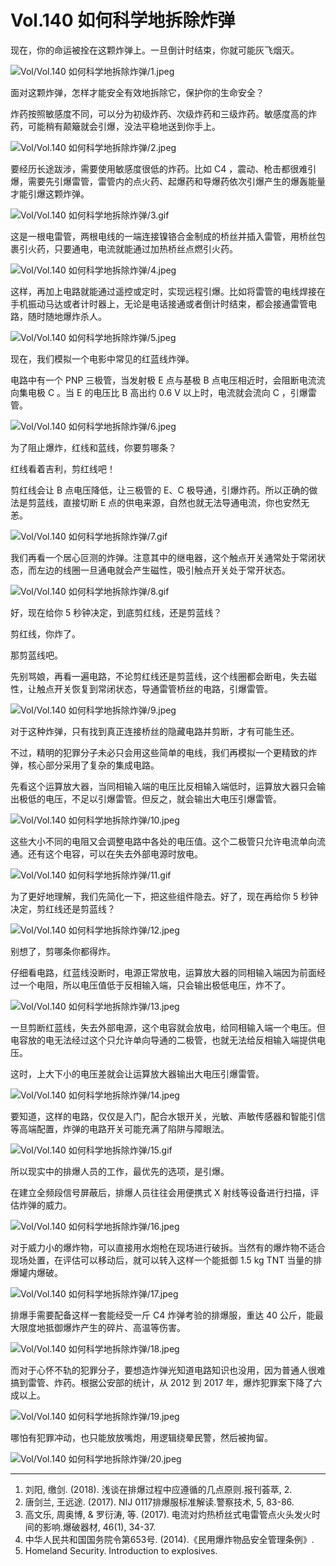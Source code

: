# Vol.140 如何科学地拆除炸弹

现在，你的命运被拴在这颗炸弹上。一旦倒计时结束，你就可能灰飞烟灭。

![Vol/Vol.140 如何科学地拆除炸弹/1.jpeg](https://file.hsyhx.top/iPaperClipICU/web/assets/image/文字稿/Vol/Vol.140%20如何科学地拆除炸弹/1.jpeg?imageMogr2/format/avif)

面对这颗炸弹，怎样才能安全有效地拆除它，保护你的生命安全？

炸药按照敏感度不同，可以分为初级炸药、次级炸药和三级炸药。敏感度高的炸药，可能稍有颠簸就会引爆，没法平稳地送到你手上。

![Vol/Vol.140 如何科学地拆除炸弹/2.jpeg](https://file.hsyhx.top/iPaperClipICU/web/assets/image/文字稿/Vol/Vol.140%20如何科学地拆除炸弹/2.jpeg?imageMogr2/format/avif)

要经历长途跋涉，需要使用敏感度很低的炸药。比如 C4 ，震动、枪击都很难引爆，需要先引爆雷管，雷管内的点火药、起爆药和导爆药依次引爆产生的爆轰能量才能引爆这颗炸弹。

![Vol/Vol.140 如何科学地拆除炸弹/3.gif](https://file.hsyhx.top/iPaperClipICU/web/assets/image/文字稿/Vol/Vol.140%20如何科学地拆除炸弹/3.gif?imageMogr2/format/avif)

这是一根电雷管，两根电线的一端连接镍铬合金制成的桥丝并插入雷管，用桥丝包裹引火药，只要通电，电流就能通过加热桥丝点燃引火药。

![Vol/Vol.140 如何科学地拆除炸弹/4.jpeg](https://file.hsyhx.top/iPaperClipICU/web/assets/image/文字稿/Vol/Vol.140%20如何科学地拆除炸弹/4.jpeg?imageMogr2/format/avif)

这样，再加上电路就能通过遥控或定时，实现远程引爆。比如将雷管的电线焊接在手机振动马达或者计时器上，无论是电话接通或者倒计时结束，都会接通雷管电路，随时随地爆炸杀人。

![Vol/Vol.140 如何科学地拆除炸弹/5.jpeg](https://file.hsyhx.top/iPaperClipICU/web/assets/image/文字稿/Vol/Vol.140%20如何科学地拆除炸弹/5.jpeg?imageMogr2/format/avif)

现在，我们模拟一个电影中常见的红蓝线炸弹。

电路中有一个 PNP 三极管，当发射极 E 点与基极 B 点电压相近时，会阻断电流流向集电极 C 。当 E 的电压比 B 高出约 0.6 V 以上时，电流就会流向 C ，引爆雷管。

![Vol/Vol.140 如何科学地拆除炸弹/6.jpeg](https://file.hsyhx.top/iPaperClipICU/web/assets/image/文字稿/Vol/Vol.140%20如何科学地拆除炸弹/6.jpeg?imageMogr2/format/avif)

为了阻止爆炸，红线和蓝线，你要剪哪条？

红线看着吉利，剪红线吧！

剪红线会让 B 点电压降低，让三极管的 E、C 极导通，引爆炸药。所以正确的做法是剪蓝线，直接切断 E 点的供电来源，自然也就无法导通电流，你也安然无恙。

![Vol/Vol.140 如何科学地拆除炸弹/7.gif](https://file.hsyhx.top/iPaperClipICU/web/assets/image/文字稿/Vol/Vol.140%20如何科学地拆除炸弹/7.gif?imageMogr2/format/avif)

我们再看一个居心叵测的炸弹。注意其中的继电器，这个触点开关通常处于常闭状态，而左边的线圈一旦通电就会产生磁性，吸引触点开关处于常开状态。

![Vol/Vol.140 如何科学地拆除炸弹/8.gif](https://file.hsyhx.top/iPaperClipICU/web/assets/image/文字稿/Vol/Vol.140%20如何科学地拆除炸弹/8.gif?imageMogr2/format/avif)

好，现在给你 5 秒钟决定，到底剪红线，还是剪蓝线？

剪红线，你炸了。

那剪蓝线吧。

先别骂娘，再看一遍电路，不论剪红线还是剪蓝线，这个线圈都会断电，失去磁性，让触点开关恢复到常闭状态，导通雷管桥丝的电路，引爆雷管。

![Vol/Vol.140 如何科学地拆除炸弹/9.jpeg](https://file.hsyhx.top/iPaperClipICU/web/assets/image/文字稿/Vol/Vol.140%20如何科学地拆除炸弹/9.jpeg?imageMogr2/format/avif)

对于这种炸弹，只有找到真正连接桥丝的隐藏电路并剪断，才有可能生还。

不过，精明的犯罪分子未必只会用这些简单的电线，我们再模拟一个更精致的炸弹，核心部分采用了复杂的集成电路。

先看这个运算放大器，当同相输入端的电压比反相输入端低时，运算放大器只会输出极低的电压，不足以引爆雷管。但反之，就会输出大电压引爆雷管。

![Vol/Vol.140 如何科学地拆除炸弹/10.jpeg](https://file.hsyhx.top/iPaperClipICU/web/assets/image/文字稿/Vol/Vol.140%20如何科学地拆除炸弹/10.jpeg?imageMogr2/format/avif)

这些大小不同的电阻又会调整电路中各处的电压值。这个二极管只允许电流单向流通。还有这个电容，可以在失去外部电源时放电。

![Vol/Vol.140 如何科学地拆除炸弹/11.gif](https://file.hsyhx.top/iPaperClipICU/web/assets/image/文字稿/Vol/Vol.140%20如何科学地拆除炸弹/11.gif?imageMogr2/format/avif)

为了更好地理解，我们先简化一下，把这些组件隐去。好了，现在再给你 5 秒钟决定，剪红线还是剪蓝线？

![Vol/Vol.140 如何科学地拆除炸弹/12.jpeg](https://file.hsyhx.top/iPaperClipICU/web/assets/image/文字稿/Vol/Vol.140%20如何科学地拆除炸弹/12.jpeg?imageMogr2/format/avif)

别想了，剪哪条你都得炸。

仔细看电路，红蓝线没断时，电源正常放电，运算放大器的同相输入端因为前面经过一个电阻，所以电压值低于反相输入端，只会输出极低电压，炸不了。

![Vol/Vol.140 如何科学地拆除炸弹/13.jpeg](https://file.hsyhx.top/iPaperClipICU/web/assets/image/文字稿/Vol/Vol.140%20如何科学地拆除炸弹/13.jpeg?imageMogr2/format/avif)

一旦剪断红蓝线，失去外部电源，这个电容就会放电，给同相输入端一个电压。但电容放的电无法经过这个只允许单向导通的二极管，也就无法给反相输入端提供电压。

这时，上大下小的电压差就会让运算放大器输出大电压引爆雷管。

![Vol/Vol.140 如何科学地拆除炸弹/14.jpeg](https://file.hsyhx.top/iPaperClipICU/web/assets/image/文字稿/Vol/Vol.140%20如何科学地拆除炸弹/14.jpeg?imageMogr2/format/avif)

要知道，这样的电路，仅仅是入门，配合水银开关，光敏、声敏传感器和智能引信等高端配置，炸弹的电路开关可能充满了陷阱与障眼法。

![Vol/Vol.140 如何科学地拆除炸弹/15.gif](https://file.hsyhx.top/iPaperClipICU/web/assets/image/文字稿/Vol/Vol.140%20如何科学地拆除炸弹/15.gif?imageMogr2/format/avif)

所以现实中的排爆人员的工作，最优先的选项，是引爆。

在建立全频段信号屏蔽后，排爆人员往往会用便携式 X 射线等设备进行扫描，评估炸弹的威力。

![Vol/Vol.140 如何科学地拆除炸弹/16.jpeg](https://file.hsyhx.top/iPaperClipICU/web/assets/image/文字稿/Vol/Vol.140%20如何科学地拆除炸弹/16.jpeg?imageMogr2/format/avif)

对于威力小的爆炸物，可以直接用水炮枪在现场进行破拆。当然有的爆炸物不适合现场处置，在评估可以移动后，就可以转入这样一个能抵御 1.5 kg TNT 当量的排爆罐内爆破。

![Vol/Vol.140 如何科学地拆除炸弹/17.jpeg](https://file.hsyhx.top/iPaperClipICU/web/assets/image/文字稿/Vol/Vol.140%20如何科学地拆除炸弹/17.jpeg?imageMogr2/format/avif)

排爆手需要配备这样一套能经受一斤 C4 炸弹考验的排爆服，重达 40 公斤，能最大限度地抵御爆炸产生的碎片、高温等伤害。

![Vol/Vol.140 如何科学地拆除炸弹/18.jpeg](https://file.hsyhx.top/iPaperClipICU/web/assets/image/文字稿/Vol/Vol.140%20如何科学地拆除炸弹/18.jpeg?imageMogr2/format/avif)

而对于心怀不轨的犯罪分子，要想造炸弹光知道电路知识也没用，因为普通人很难搞到雷管、炸药。根据公安部的统计，从 2012 到 2017 年，爆炸犯罪案下降了六成以上。

![Vol/Vol.140 如何科学地拆除炸弹/19.jpeg](https://file.hsyhx.top/iPaperClipICU/web/assets/image/文字稿/Vol/Vol.140%20如何科学地拆除炸弹/19.jpeg?imageMogr2/format/avif)

哪怕有犯罪冲动，也只能放放嘴炮，用逻辑绕晕民警，然后被拘留。

![Vol/Vol.140 如何科学地拆除炸弹/20.jpeg](https://file.hsyhx.top/iPaperClipICU/web/assets/image/文字稿/Vol/Vol.140%20如何科学地拆除炸弹/20.jpeg?imageMogr2/format/avif)

****

1. 刘阳, 缴剑. (2018). 浅谈在排爆过程中应遵循的几点原则.报刊荟萃, 2.
2. 唐剑兰, 王远途. (2017). NIJ 0117排爆服标准解读.警察技术, 5, 83-86.
3. 高文乐, 周奥博, & 罗衍涛, 等. (2017). 电流对灼热桥丝式电雷管点火头发火时间的影响.爆破器材, 46(1), 34-37.
4. 中华人民共和国国务院令第653号.  (2014).《民用爆炸物品安全管理条例》.
5. Homeland Security. Introduction to explosives.
